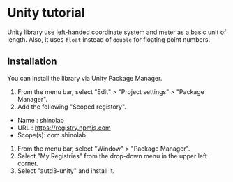 # Unity tutorial

Unity library use left-handed coordinate system and meter as a basic unit of length.
Also, it uses `float` instead of `double` for floating point numbers.

## Installation

You can install the library via Unity Package Manager.

1. From the menu bar, select "Edit" > "Project settings" > "Package Manager".
1. Add the following "Scoped registory".
  - Name    : shinolab
  - URL     : https://registry.npmjs.com
  - Scope(s): com.shinolab
1. From the menu bar, select "Window" > "Package Manager".
1. Select "My Registries" from the drop-down menu in the upper left corner.
1. Select "autd3-unity" and install it.
